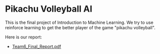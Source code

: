 # Pikachu Volleyball AI
This is the final project of Introduction to Machine Learning. We try to use reinforce learning to get the better player of the game "pikachu volleyball".

Here is our report:
- [Team6_Final_Report.pdf](https://github.com/torrid-fish/Pikachu_Volleyball_AI/files/13771154/Team6_Final_Report.pdf)
